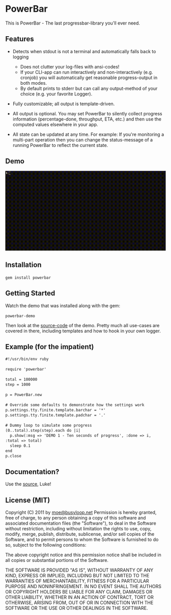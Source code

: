 # PowerBar

This is PowerBar - The last progressbar-library you'll ever need.

## Features

* Detects when stdout is not a terminal and automatically falls back to logging
  * Does not clutter your log-files with ansi-codes!
  * If your CLI-app can run interactively and non-interactively (e.g. cronjob)
    you will automatically get reasonable progress-output in both modes.
  * By default prints to stderr but can call any output-method
    of your choice (e.g. your favorite Logger).

* Fully customizable; all output is template-driven.

* All output is optional. You may set PowerBar to silently collect progress
  information (percentage-done, throughput, ETA, etc.) and then use the
  computed values elsewhere in your app.

* All state can be updated at any time. For example: If you're monitoring a
  multi-part operation then you can change the status-message of a running
  PowerBar to reflect the current state.

## Demo

![screencast](https://github.com/busyloop/powerbar/raw/master/ass/screencast.gif?raw=true)

## Installation

`gem install powerbar`

## Getting Started

Watch the demo that was installed along with the gem:

`powerbar-demo`

Then look at the [source-code](https://github.com/busyloop/powerbar/blob/master/bin/powerbar-demo) of the demo. Pretty much all use-cases are covered in there, including templates and how to hook in your own logger.


## Example (for the impatient)

```
#!/usr/bin/env ruby

require 'powerbar'

total = 100000
step = 1000

p = PowerBar.new

# Override some defaults to demonstrate how the settings work
p.settings.tty.finite.template.barchar = '*'
p.settings.tty.finite.template.padchar = '.'

# Dummy loop to simulate some progress
(0..total).step(step).each do |i|
  p.show(:msg => 'DEMO 1 - Ten seconds of progress', :done => i, :total => total)
  sleep 0.1
end
p.close
```

## Documentation?

Use the [source](https://github.com/busyloop/powerbar/blob/master/lib/powerbar.rb), Luke!

## License (MIT)

Copyright (C) 2011 by moe@busyloop.net
Permission is hereby granted, free of charge, to any person obtaining a copy
of this software and associated documentation files (the "Software"), to deal
in the Software without restriction, including without limitation the rights
to use, copy, modify, merge, publish, distribute, sublicense, and/or sell
copies of the Software, and to permit persons to whom the Software is
furnished to do so, subject to the following conditions:

The above copyright notice and this permission notice shall be included in
all copies or substantial portions of the Software.

THE SOFTWARE IS PROVIDED "AS IS", WITHOUT WARRANTY OF ANY KIND, EXPRESS OR
IMPLIED, INCLUDING BUT NOT LIMITED TO THE WARRANTIES OF MERCHANTABILITY,
FITNESS FOR A PARTICULAR PURPOSE AND NONINFRINGEMENT. IN NO EVENT SHALL THE
AUTHORS OR COPYRIGHT HOLDERS BE LIABLE FOR ANY CLAIM, DAMAGES OR OTHER
LIABILITY, WHETHER IN AN ACTION OF CONTRACT, TORT OR OTHERWISE, ARISING FROM,
OUT OF OR IN CONNECTION WITH THE SOFTWARE OR THE USE OR OTHER DEALINGS IN
THE SOFTWARE.

